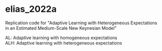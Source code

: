 # elias_2022a
Replication code for "Adaptive Learning with Heterogeneous Expectations in an Estimated Medium-Scale New Keynesian Model"

AL: Adaptive learning with homogeneous expectations  
ALH: Adaptive learning with heterogeneous expectations
